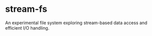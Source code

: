 # stream-fs
An experimental file system exploring stream-based data access and efficient I/O handling.
